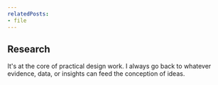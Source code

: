 ```yaml
---
relatedPosts:
- file
---
```

## Research

It's at the core of practical design work. I always go back to whatever evidence, data, or insights can feed the conception of ideas.